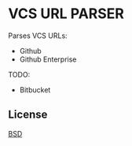 # VCS URL PARSER

Parses VCS URLs:

+ Github
+ Github Enterprise

TODO:

+ Bitbucket

## License

[BSD](LICENSE)